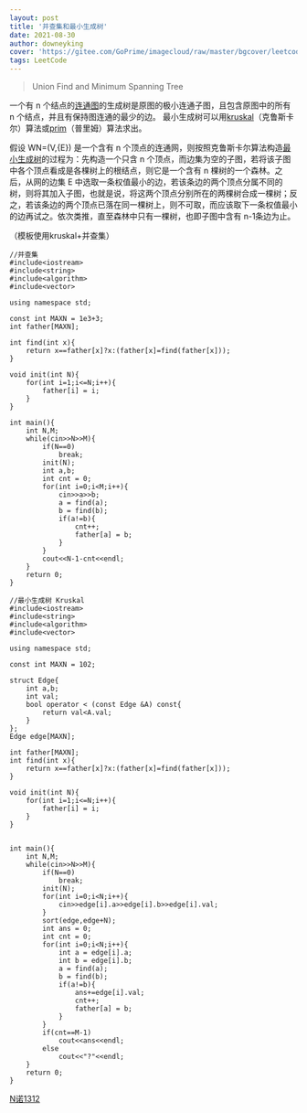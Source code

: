 ```yaml
---
layout: post
title: '并查集和最小生成树'
date: 2021-08-30
author: downeyking
cover: 'https://gitee.com/GoPrime/imagecloud/raw/master/bgcover/leetcode.jpg'
tags: LeetCode
---
```


> Union Find and Minimum Spanning Tree



一个有 n 个结点的[连通图](https://baike.baidu.com/item/连通图/6460995)的生成树是原图的极小连通子图，且包含原图中的所有 n 个结点，并且有保持图连通的最少的边。 最小生成树可以用[kruskal](https://baike.baidu.com/item/kruskal/10242089)（克鲁斯卡尔）算法或[prim](https://baike.baidu.com/item/prim/10242166)（普里姆）算法求出。

假设 WN=(V,{E}) 是一个含有 n 个顶点的连通网，则按照克鲁斯卡尔算法构造[最小生成树](https://baike.baidu.com/item/最小生成树)的过程为：先构造一个只含 n 个顶点，而边集为空的子图，若将该子图中各个顶点看成是各棵树上的根结点，则它是一个含有 n 棵树的一个森林。之后，从网的边集 E 中选取一条权值最小的边，若该条边的两个顶点分属不同的树，则将其加入子图，也就是说，将这两个顶点分别所在的两棵树合成一棵树；反之，若该条边的两个顶点已落在同一棵树上，则不可取，而应该取下一条权值最小的边再试之。依次类推，直至森林中只有一棵树，也即子图中含有 n-1条边为止。

（模板使用kruskal+并查集）

```
//并查集
#include<iostream>
#include<string>
#include<algorithm>
#include<vector>

using namespace std;

const int MAXN = 1e3+3;
int father[MAXN];

int find(int x){
    return x==father[x]?x:(father[x]=find(father[x]));
}

void init(int N){
    for(int i=1;i<=N;i++){
        father[i] = i;
    }
}

int main(){
    int N,M;
    while(cin>>N>>M){
        if(N==0)
            break;
        init(N);
        int a,b;
        int cnt = 0;
        for(int i=0;i<M;i++){
            cin>>a>>b;
            a = find(a);
            b = find(b);
            if(a!=b){
                cnt++;
                father[a] = b;
            } 
        }
        cout<<N-1-cnt<<endl;
    }
    return 0;
}
```



```
//最小生成树 Kruskal
#include<iostream>
#include<string>
#include<algorithm>
#include<vector>

using namespace std;

const int MAXN = 102;

struct Edge{
    int a,b;
    int val;
    bool operator < (const Edge &A) const{
        return val<A.val;
    }
};
Edge edge[MAXN];

int father[MAXN];
int find(int x){
    return x==father[x]?x:(father[x]=find(father[x]));
}

void init(int N){
    for(int i=1;i<=N;i++){
        father[i] = i;
    }
}


int main(){
    int N,M;
    while(cin>>N>>M){
        if(N==0)
            break;
        init(N);
        for(int i=0;i<N;i++){
            cin>>edge[i].a>>edge[i].b>>edge[i].val;
        }
        sort(edge,edge+N);
        int ans = 0;
        int cnt = 0;
        for(int i=0;i<N;i++){
            int a = edge[i].a;
            int b = edge[i].b;
            a = find(a);
            b = find(b);
            if(a!=b){
                ans+=edge[i].val;
                cnt++;
                father[a] = b;
            } 
        }
        if(cnt==M-1)
            cout<<ans<<endl;
        else
            cout<<"?"<<endl;
    }
    return 0;
}
```

[N诺1312](http://www.noobdream.com/DreamJudge/Issue/page/1312/)


